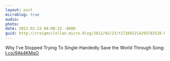 ```yaml
---
layout: post
microblog: true
audio: 
photo: 
date: 2012-02-23 08:00:22 -0600
guid: http://craigmcclellan.micro.blog/2012/02/23/t172682214293782528.html
---
```

Why I've Stopped Trying To Single-Handedly Save the World Through Song: [t.co/9Ak4KMqO](http://t.co/9Ak4KMqO)
